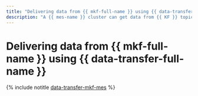 ```yaml
---
title: "Delivering data from {{ mkf-full-name }} using {{ data-transfer-full-name }}"
description: "A {{ mes-name }} cluster can get data from {{ KF }} topics in real time."
---
```


# Delivering data from {{ mkf-full-name }} using {{ data-transfer-full-name }}

{% include notitle [data-transfer-mkf-mes](../../_tutorials/dataplatform/data-transfer-mkf-mes.md) %}
